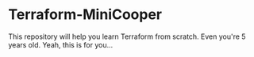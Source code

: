 # Terraform-MiniCooper
This repository will help you learn Terraform from scratch. Even you're 5 years old. Yeah, this is for you...
